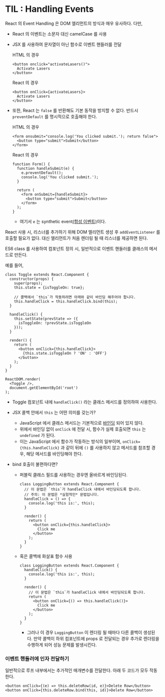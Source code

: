 # TIL : Handling Events

React 의 Event Handling 은 DOM 엘리먼트의 방식과 매우 유사하다. 다만,

- React 의 이벤트는 소문자 대신 camelCase 를 사용

- JSX 를 사용하여 문자열이 아닌 함수로 이벤트 핸들러를 전달

    HTML 의 경우 

    ```react
    <button onclick="activateLasers()">
      Activate Lasers
    </button>
    ```

    React 의 경우 

    ```react
    <button onClick={activateLasers}>
      Activate Lasers
    </button>
    ```

- 또한, React 는 `false` 를 반환해도 기본 동작을 방지할 수 없다. 반드시 `preventDefault` 를 명시적으로 호출해야 한다. 

    HTML 의 경우 

    ```react
    <form onsubmit="console.log('You clicked submit.'); return false">
      <button type="submit">Submit</button>
    </form>
    ```

    React 의 경우 

    ```react
    function Form() {
      function handleSubmit(e) {
        e.preventDefault();
        console.log('You clicked submit.');
      }
    
      return (
        <form onSubmit={handleSubmit}>
          <button type="submit">Submit</button>
        </form>
      );
    }
    ```

    - 여기서 `e` 는 synthetic event[(합성 이벤트)](https://ko.reactjs.org/docs/events.html)이다.

React 사용 시, 리스너를 추가하기 위해 DOM 엘리먼트 생성 후 `addEventListener` 를 호출할 필요가 없다. 대신 엘리먼트가 처음 렌더링 될 때 리스너를 제공하면 된다. 

ES6 class 를 사용하여 컴포넌트 정의 시, 일반적으로 이벤트 핸들러를 클래스의 메서드로 만든다. 

예를 들어, 

```react
class Toggle extends React.Component {
  constructor(props) {
    super(props);
    this.state = {isToggleOn: true};

    // 콜백에서 `this`가 작동하려면 아래와 같이 바인딩 해주어야 합니다.
    this.handleClick = this.handleClick.bind(this);
  }

  handleClick() {
    this.setState(prevState => ({
      isToggleOn: !prevState.isToggleOn
    }));
  }

  render() {
    return (
      <button onClick={this.handleClick}>
        {this.state.isToggleOn ? 'ON' : 'OFF'}
      </button>
    );
  }
}

ReactDOM.render(
  <Toggle />,
  document.getElementById('root')
);
```

- Toggle 컴포넌트 내에 `handleClick()` 라는 클래스 메서드를 정의하여 사용한다. 

- JSX 콜백 안에서 `this` 는 어떤 의미를 갖는가?
  - JavaScript 에서 클래스 메서드는 기본적으로 [바인딩](https://developer.mozilla.org/ko/docs/Web/JavaScript/Reference/Global_Objects/Function/bind) 되어 있지 않다. 
  - 위에서 바인딩 없이 `onClick` 에 전달 시, 함수가 실제 호출되면 `this` 는 `undefined` 가 된다.
  - 이는 JavaScript 에서 함수가 작동하는 방식의 일부이며, `onClick={this.handleClick}` 과 같이 뒤에 `()` 를 사용하지 않고 메서드를 참조할 경우, 해당 메서드를 바인딩해야 한다. 

- bind 호출이 불편하다면? 
  - 퍼블릭 클래스 필드를 사용하는 경우엔 올바르게 바인딩된다.

    ```react
    class LoggingButton extends React.Component {
      // 이 문법은 `this`가 handleClick 내에서 바인딩되도록 합니다.
      // 주의: 이 문법은 *실험적인* 문법입니다.
      handleClick = () => {
        console.log('this is:', this);
      }
    
      render() {
        return (
          <button onClick={this.handleClick}>
            Click me
          </button>
        );
      }
    }
    ```

  - 혹은 콜백에 화살표 함수 사용

    ```react
    class LoggingButton extends React.Component {
      handleClick() {
        console.log('this is:', this);
      }
    
      render() {
        // 이 문법은 `this`가 handleClick 내에서 바인딩되도록 합니다.
        return (
          <button onClick={() => this.handleClick()}>
            Click me
          </button>
        );
      }
    }
    ```

    - 그러나 이 경우 `LoggingButton` 이 렌더링 될 때마다 다른 콜백이 생성된다. 만약 콜백이 하위 컴포넌트에 props 로 전달되는 경우 추가로 렌더링을 수행하게 되어 성능 문제를 발생시킨다. 

### 이벤트 핸들러에 인자 전달하기

일반적으로 루프 내부에서는 추가적인 매개변수를 전달한다. 아래 두 코드가 모두 작동한다. 

```react
<button onClick={(e) => this.deleteRow(id, e)}>Delete Row</button>
<button onClick={this.deleteRow.bind(this, id)}>Delete Row</button>
```

